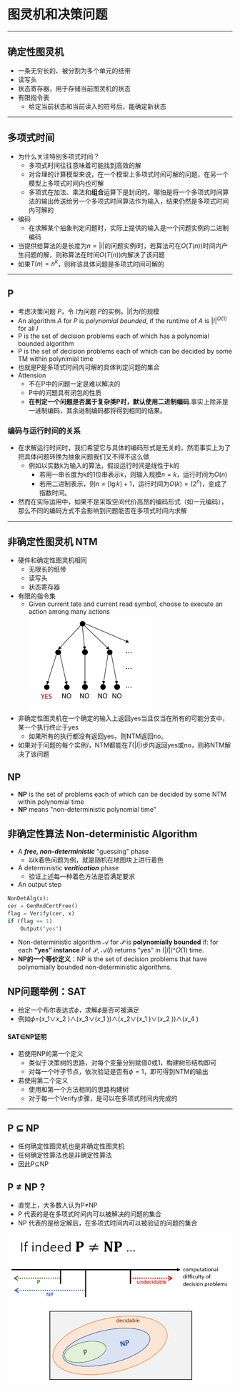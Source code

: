 # 图灵机和决策问题
---
## 确定性图灵机
+ 一条无穷长的、被分割为多个单元的纸带
+ 读写头
+ 状态寄存器，用于存储当前图灵机的状态
+ 有限指令表
  + 给定当前状态和当前读入的符号后，能确定新状态

---
## 多项式时间
+ 为什么关注特别多项式时间？
  + 多项式时间往往意味着可能找到高效的解
  + 对合理的计算模型来说，在一个模型上多项式时间可解的问题，在另一个模型上多项式时间内也可解
  + 多项式在加法、乘法和**组合**运算下是封闭的。哪怕是将一个多项式时间算法的输出传送给另一个多项式时间算法作为输入，结果仍然是多项式时间内可解的
+ 编码
  + 在求解某个抽象判定问题时，实际上提供的输入是一个问题实例的二进制编码
+ 当提供给算法的是长度为$n=|i|$的问题实例$i$时，若算法可在$O(T(n))$时间内产生问题的解，则称算法在时间$O(T(n))$内解决了该问题
+ 如果$T(n)=n^k$，则称该具体问题是多项式时间可解的
---

## P
+ 考虑决策问题 $P$，令 $I$为问题 $P$的实例。$|I|$为$I$的规模
+ An algorithm $A$ for $P$ is *polynomial bounded*, if the runtime of $A$ is $|I|^{O(1)}$ for all $I$
+ P is the set of decision problems each of which has a polynomial bounded algorithm
+ P is the set of decision problems each of which can be decided by some TM within polynimial time
+ 也就是P是多项式时间内可解的具体判定问题的集合
+ Attension
  + 不在P中的问题一定是难以解决的
  + P中的问题具有闭包的性质
  + **在判定一个问题是否属于复杂类P时，默认使用二进制编码**.事实上除非是一进制编码，其余进制编码都将得到相同的结果。

### 编码与运行时间的关系
+ 在求解运行时间时，我们希望它与具体的编码形式是无关的，然而事实上为了把具体问题转换为抽象问题我们又不得不这么做
  + 例如以实数k为输入的算法，假设运行时间是线性于k的
    + 若用一串长度为k的1位串表示k，则输入规模$n=k$，运行时间为$O(n)$
    + 若用二进制表示，则$n=[\lg k]+1$，运行时间为$O(k)=(2^n)$，变成了指数时间。
+ 然而在实际运用中，如果不是采取空间代价高昂的编码形式（如一元编码），那么不同的编码方式不会影响到问题能否在多项式时间内求解
---
## 非确定性图灵机 NTM
+ 硬件和确定性图灵机相同
  + 无限长的纸带
  + 读写头
  + 状态寄存器
+ 有限的指令集
  + Given current tate and current read symbol, choose to execute an action among many actions  
    ![](img/2019-12-16-02-18-47.png)
+ 非确定性图灵机在一个确定的输入上返回yes当且仅当在所有的可能分支中，某一个执行终止于yes
  + 如果所有的执行都没有返回yes，则NTM返回no。
+ 如果对于问题的每个实例$I$，NTM都能在$T(|I|)$步内返回yes或no，则称NTM解决了该问题

## NP
+ **NP** is the set of problems each of which can be decided by some NTM within polynomial time
+ **NP** means "non-deterministic polynomial time"

## 非确定性算法 Non-deterministic Algorithm
+ A ***free, non-deterministic*** "guessing" phase
  + 以k着色问题为例，就是随机在地图块上进行着色
+ A deterministic ***veritication*** phase
  + 验证上述每一种着色方法是否满足要求
+ An output step
```python
NonDetAlg(x):
cer = GenRndCertFree()
flag = Verify(cer, x)
if (flag == 1)
    Output("yes")
```
+ Non-deterministic algorithm 𝒜 for 𝒫 is **polynomially bounded** if: for each **“yes” instance** 𝐼 of 𝒫, 𝒜(𝐼) returns “yes” in (|𝐼|)^𝑂(1)  time.
+ **NP的一个等价定义**：NP is the set of decision problems that have polynomially bounded non-deterministic algorithms.

## NP问题举例：SAT
+ 给定一个布尔表达式$\phi$，求解$\phi$是否可被满足
+ 例如𝜙=(𝑥_1∨𝑥_2 )∧(𝑥_3∨(𝑥_1 ))∧(𝑥_2∨(𝑥_1 )∨(𝑥_2 ))∧(𝑥_4 )
#### SAT$\in$NP证明
+ 若使用NP的第一个定义
  + 类似于决策树的思路，对每个变量分别赋值0或1，构建树形结构即可
  + 对每一个叶子节点，依次验证是否有$\phi=1$，即可得到NTM的输出
+ 若使用第二个定义
  + 使用和第一个方法相同的思路构建树
  + 对于每一个Verify步骤，是可以在多项式时间内完成的

---
## P $\subseteq$ NP
+ 任何确定性图灵机也是非确定性图灵机
+ 任何确定性算法也是非确定性算法
+ 因此P$\subseteq$NP

## P $\not =$ NP ?
+ 直觉上，大多数人认为P$\not =$NP
+ P 代表的是在多项式时间内可以被解决的问题的集合
+ NP 代表的是给定解后，在多项式时间内可以被验证的问题的集合

![](img/2019-12-16-02-51-50.png)

